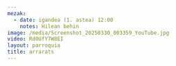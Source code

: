 ```yaml
---
mezak:
  - date: igandea (1. astea) 12:00
    notes: Hilean behin
image: /media/Screenshot_20250330_003359_YouTube.jpg
video: Rd0UfY7W8EI
layout: parroquia
title: arrarats
---
```

